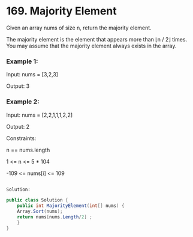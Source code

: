 # 169. Majority Element
Given an array nums of size n, return the majority element.

The majority element is the element that appears more than ⌊n / 2⌋ times. You may assume that the majority element always exists in the array.

 

### Example 1:

Input: nums = [3,2,3]

Output: 3
### Example 2:

Input: nums = [2,2,1,1,1,2,2]

Output: 2
 

Constraints:

n == nums.length

1 <= n <= 5 * 104

-109 <= nums[i] <= 109


```csharp

Solution:

public class Solution {
    public int MajorityElement(int[] nums) {
    Array.Sort(nums); 
    return nums[nums.Length/2] ;  
    }
}


```

 
